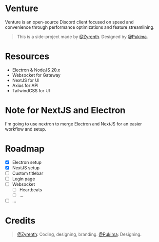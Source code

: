 # Venture
Venture is an open-source Discord client focused on speed and convenience through performance optimizations and feature streamlining. 

> This is a side-project made by [@Zyrenth](https://github.com/Zyrenth).
> Designed by [@Pukima](https://github.com/Pukimaa).

# Resources
- Electron & NodeJS 20.x
- Websocket for Gateway
- NextJS for UI
- Axios for API
- TailwindCSS for UI

# Note for NextJS and Electron
I'm going to use nextron to merge Electron and NextJS for an easier workflow and setup.

# Roadmap
- [x] Electron setup
- [x] NextJS setup
- [ ] Custom titlebar
- [ ] Login page
- [ ] Websocket
  - [ ] Heartbeats
  - [ ] ...
- [ ] ...

# Credits
> [@Zyrenth](https://github.com/Zyrenth): Coding, designing, branding.
> [@Pukima](https://github.com/Pukimaa): Designing.